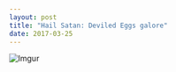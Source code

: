 ```yaml
---
layout: post
title: "Hail Satan: Deviled Eggs galore"
date: 2017-03-25
---
```

![Imgur](http://i.imgur.com/572CCd1.jpg "deviled eggs on imgur")
